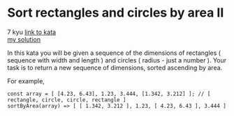# Sort rectangles and circles by area II
7 kyu
[link to kata](https://www.codewars.com/kata/5a1ebc2480171f29cf0000e5/train/javascript)
<br>
[my solution](./kata.js)

In this kata you will be given a sequence of the dimensions of rectangles ( sequence with width and length ) and circles ( radius - just a number ).
Your task is to return a new sequence of dimensions, sorted ascending by area.

For example,
```
const array = [ [4.23, 6.43], 1.23, 3.444, [1.342, 3.212] ]; // [ rectangle, circle, circle, rectangle ]
sortByArea(array) => [ [ 1.342, 3.212 ], 1.23, [ 4.23, 6.43 ], 3.444 ]
```